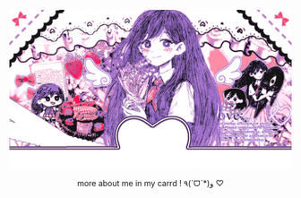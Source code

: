![image alt](https://github.com/marislilies/marislilies/blob/9be096efad8930dd9bbfdb1352a067e0fff426d8/tumblr.gif)
<p style="text-align:center"> more  about  me  in  my  carrd  ! ٩(ˊᗜˋ*)و ♡ </p>

